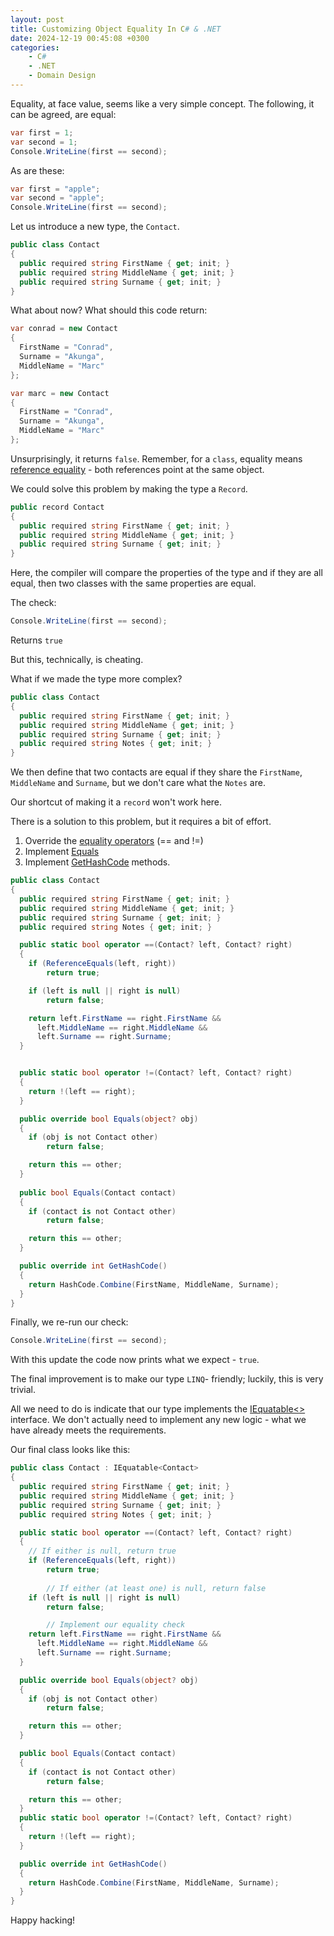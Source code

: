 ```yaml
---
layout: post
title: Customizing Object Equality In C# & .NET
date: 2024-12-19 00:45:08 +0300
categories:
    - C#
    - .NET
    - Domain Design
---
```


Equality, at face value, seems like a very simple concept. The following, it can be agreed, are equal:

```csharp
var first = 1;
var second = 1;
Console.WriteLine(first == second);
```

As are these:

```csharp
var first = "apple";
var second = "apple";
Console.WriteLine(first == second);
```

Let us introduce a new type, the `Contact`.

```csharp
public class Contact
{
  public required string FirstName { get; init; }
  public required string MiddleName { get; init; }
  public required string Surname { get; init; }
}
```

What about now? What should this code return:

```csharp
var conrad = new Contact
{
  FirstName = "Conrad",
  Surname = "Akunga",
  MiddleName = "Marc"
};

var marc = new Contact
{
  FirstName = "Conrad",
  Surname = "Akunga",
  MiddleName = "Marc"
};
```

Unsurprisingly, it returns `false`. Remember, for a `class`, equality means [reference equality](https://essentialcsharp.com/reference-equality-versus-value-equality) - both references point at the same object.

We could solve this problem by making the type a `Record`.

```csharp
public record Contact
{
  public required string FirstName { get; init; }
  public required string MiddleName { get; init; }
  public required string Surname { get; init; }
}
```

Here, the compiler will compare the properties of the type and if they are all equal, then two classes with the same properties are equal.

The check:

```csharp
Console.WriteLine(first == second);
```

Returns `true`

But this, technically, is cheating.

What if we made the type more complex?

```csharp
public class Contact
{
  public required string FirstName { get; init; }
  public required string MiddleName { get; init; }
  public required string Surname { get; init; }
  public required string Notes { get; init; }
}
```

We then define that two contacts are equal if they share the `FirstName`, `MiddleName` and `Surname`, but we don't care what the `Notes` are.

Our shortcut of making it a `record` won't work here.

There is a solution to this problem, but it requires a bit of effort.

1. Override the [equality operators](https://learn.microsoft.com/en-us/dotnet/csharp/language-reference/operators/equality-operators) (== and !=) 
2. Implement [Equals](https://learn.microsoft.com/en-us/dotnet/api/system.object.equals?view=net-9.0)
3. Implement [GetHashCode](https://learn.microsoft.com/en-us/dotnet/api/system.object.gethashcode?view=net-9.0) methods.

```csharp
public class Contact
{
  public required string FirstName { get; init; }
  public required string MiddleName { get; init; }
  public required string Surname { get; init; }
  public required string Notes { get; init; }

  public static bool operator ==(Contact? left, Contact? right)
  {
  	if (ReferenceEquals(left, right))
  		return true;

    if (left is null || right is null)
    	return false;

    return left.FirstName == right.FirstName &&
      left.MiddleName == right.MiddleName &&
      left.Surname == right.Surname;
  }


  public static bool operator !=(Contact? left, Contact? right)
  {
  	return !(left == right);
  }

  public override bool Equals(object? obj)
  {
    if (obj is not Contact other)
    	return false;

    return this == other;
  }
  
  public bool Equals(Contact contact)
  {
    if (contact is not Contact other)
    	return false;

  	return this == other;
  }

  public override int GetHashCode()
  {
  	return HashCode.Combine(FirstName, MiddleName, Surname);
  }
}
```

Finally, we re-run our check:

```csharp
Console.WriteLine(first == second);
```

With this update the code now prints what we expect - `true`.

The final improvement is to make our type `LINQ`- friendly; luckily, this is very trivial.

All we need to do is indicate that our type implements the [IEquatable<<T>>](https://learn.microsoft.com/en-us/dotnet/api/system.iequatable-1?view=net-9.0) interface. We don't actually need to implement any new logic - what we have already meets the requirements.

Our final class looks like this:

```csharp
public class Contact : IEquatable<Contact>
{
  public required string FirstName { get; init; }
  public required string MiddleName { get; init; }
  public required string Surname { get; init; }
  public required string Notes { get; init; }

  public static bool operator ==(Contact? left, Contact? right)
  {
  	// If either is null, return true
    if (ReferenceEquals(left, right))
    	return true;
		
		// If either (at least one) is null, return false
    if (left is null || right is null)
    	return false;

		// Implement our equality check
    return left.FirstName == right.FirstName &&
      left.MiddleName == right.MiddleName &&
      left.Surname == right.Surname;
  }

  public override bool Equals(object? obj)
  {
    if (obj is not Contact other)
    	return false;

    return this == other;
  }

  public bool Equals(Contact contact)
  {
    if (contact is not Contact other)
    	return false;

  	return this == other;
  }
  public static bool operator !=(Contact? left, Contact? right)
  {
  	return !(left == right);
  }

  public override int GetHashCode()
  {
  	return HashCode.Combine(FirstName, MiddleName, Surname);
  }
}
```

Happy hacking!